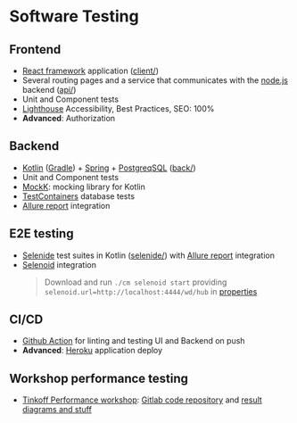 # Software Testing

## Frontend

+ [React framework](https://reactjs.org/) application ([client/](client/))
+ Several routing pages and a service that communicates
  with the [node.js](https://nodejs.org/) backend ([api/](api/))
+ Unit and Component tests
+ [Lighthouse](https://developers.google.com/web/tools/lighthouse/)
  Accessibility, Best Practices, SEO: 100%
+ **Advanced**: Authorization

## Backend

+ [Kotlin](https://kotlinlang.org/) ([Gradle](https://gradle.org/)) +
  [Spring](https://spring.io/) +
  [PostgreqSQL](https://www.postgresql.org/) ([back/](back/))
+ Unit and Component tests
+ [MockK](https://mockk.io/): mocking library for Kotlin
+ [TestContainers](https://testcontainers.org/) database tests
+ [Allure report](https://docs.qameta.io/allure/) integration

## E2E testing

+ [Selenide](https://selenide.org/) test suites in Kotlin ([selenide/](selenide/))
  with [Allure report](https://docs.qameta.io/allure/) integration
+ [Selenoid](https://aerokube.com/selenoid/latest/) integration
  > Download and run `./cm selenoid start` providing
  > `selenoid.url=http://localhost:4444/wd/hub` in
  > [properties](selenide/src/test/resources/properties.properties)

## CI/CD

+ [Github Action](https://github.com/features/actions) for linting and
  testing UI and Backend on push
+ **Advanced**: [Heroku](https://heroku.com/) application deploy

## Workshop performance testing

+ [Tinkoff Performance workshop](https://gitlab.com/tinkoffperfworkshop/):
  [Gitlab code repository](https://gitlab.com/tinkoff-performance-workshop-results/software-testing/)
  and [result diagrams and stuff](https://tinkoff-performance-workshop-results.gitlab.io/software-testing/)
